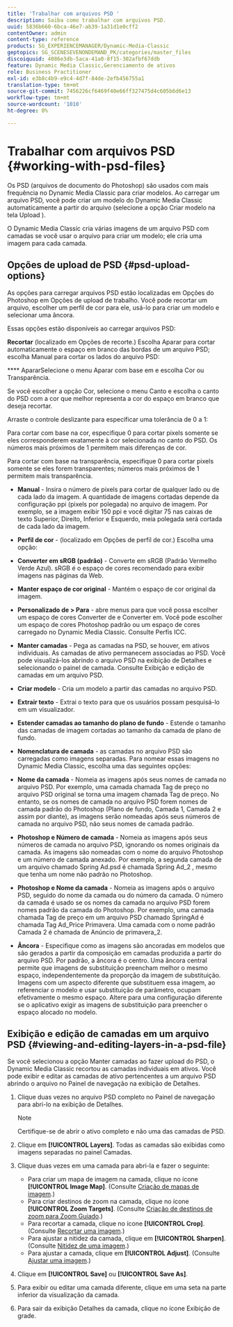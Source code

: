 ```yaml
---
title: 'Trabalhar com arquivos PSD '
description: Saiba como trabalhar com arquivos PSD.
uuid: 5836b660-6bca-46e7-ab39-1a31d1e0cff2
contentOwner: admin
content-type: reference
products: SG_EXPERIENCEMANAGER/Dynamic-Media-Classic
geptopics: SG_SCENESEVENONDEMAND_PK/categories/master_files
discoiquuid: 4086e3db-5aca-41a0-8f15-302afbf67ddb
feature: Dynamic Media Classic,Gerenciamento de ativos
role: Business Practitioner
exl-id: e3b8c4b9-e9c4-4d7f-84de-2efb456755a1
translation-type: tm+mt
source-git-commit: 7456226cf6469f40e66ff327475d4c605b6d6e13
workflow-type: tm+mt
source-wordcount: '1010'
ht-degree: 0%

---
```


# Trabalhar com arquivos PSD {#working-with-psd-files}

Os PSD (arquivos de documento do Photoshop) são usados com mais frequência no Dynamic Media Classic para criar modelos. Ao carregar um arquivo PSD, você pode criar um modelo do Dynamic Media Classic automaticamente a partir do arquivo (selecione a opção Criar modelo na tela Upload ).

O Dynamic Media Classic cria várias imagens de um arquivo PSD com camadas se você usar o arquivo para criar um modelo; ele cria uma imagem para cada camada.

## Opções de upload de PSD {#psd-upload-options}

As opções para carregar arquivos PSD estão localizadas em Opções do Photoshop em Opções de upload de trabalho. Você pode recortar um arquivo, escolher um perfil de cor para ele, usá-lo para criar um modelo e selecionar uma âncora.

Essas opções estão disponíveis ao carregar arquivos PSD:

**Recortar**  (localizado em Opções de recorte.) Escolha Aparar para cortar automaticamente o espaço em branco das bordas de um arquivo PSD; escolha Manual para cortar os lados do arquivo PSD:

**** ApararSelecione o menu Aparar com base em e escolha Cor ou Transparência.

Se você escolher a opção Cor, selecione o menu Canto e escolha o canto do PSD com a cor que melhor representa a cor do espaço em branco que deseja recortar.

Arraste o controle deslizante para especificar uma tolerância de 0 a 1:

Para cortar com base na cor, especifique 0 para cortar pixels somente se eles corresponderem exatamente à cor selecionada no canto do PSD. Os números mais próximos de 1 permitem mais diferenças de cor.

Para cortar com base na transparência, especifique 0 para cortar pixels somente se eles forem transparentes; números mais próximos de 1 permitem mais transparência.

* **Manual**  - Insira o número de pixels para cortar de qualquer lado ou de cada lado da imagem. A quantidade de imagens cortadas depende da configuração ppi (pixels por polegada) no arquivo de imagem. Por exemplo, se a imagem exibir 150 ppi e você digitar 75 nas caixas de texto Superior, Direito, Inferior e Esquerdo, meia polegada será cortada de cada lado da imagem.

* **Perfil de cor**  - (localizado em Opções de perfil de cor.) Escolha uma opção:

* **Converter em sRGB (padrão)**  - Converte em sRGB (Padrão Vermelho Verde Azul). sRGB é o espaço de cores recomendado para exibir imagens nas páginas da Web.

* **Manter espaço de cor original**  - Mantém o espaço de cor original da imagem.

* **Personalizado de > Para**  - abre menus para que você possa escolher um espaço de cores Converter de e Converter em. Você pode escolher um espaço de cores Photoshop padrão ou um espaço de cores carregado no Dynamic Media Classic. Consulte Perfis ICC.

* **Manter camadas**  - Pega as camadas na PSD, se houver, em ativos individuais. As camadas de ativo permanecem associadas ao PSD. Você pode visualizá-los abrindo o arquivo PSD na exibição de Detalhes e selecionando o painel de camada. Consulte Exibição e edição de camadas em um arquivo PSD.

* **Criar modelo**  - Cria um modelo a partir das camadas no arquivo PSD.

* **Extrair texto**  - Extrai o texto para que os usuários possam pesquisá-lo em um visualizador.

* **Estender camadas ao tamanho do plano de fundo**  - Estende o tamanho das camadas de imagem cortadas ao tamanho da camada de plano de fundo.

* **Nomenclatura de camada**  - as camadas no arquivo PSD são carregadas como imagens separadas. Para nomear essas imagens no Dynamic Media Classic, escolha uma das seguintes opções:

* **Nome da camada**  - Nomeia as imagens após seus nomes de camada no arquivo PSD. Por exemplo, uma camada chamada Tag de preço no arquivo PSD original se torna uma imagem chamada Tag de preço. No entanto, se os nomes de camada no arquivo PSD forem nomes de camada padrão do Photoshop (Plano de fundo, Camada 1, Camada 2 e assim por diante), as imagens serão nomeadas após seus números de camada no arquivo PSD, não seus nomes de camada padrão.

* **Photoshop e Número de camada**  - Nomeia as imagens após seus números de camada no arquivo PSD, ignorando os nomes originais da camada. As imagens são nomeadas com o nome do arquivo Photoshop e um número de camada anexado. Por exemplo, a segunda camada de um arquivo chamado Spring Ad.psd é chamada Spring Ad_2 , mesmo que tenha um nome não padrão no Photoshop.

* **Photoshop e Nome da camada**  - Nomeia as imagens após o arquivo PSD, seguido do nome da camada ou do número da camada. O número da camada é usado se os nomes da camada no arquivo PSD forem nomes padrão da camada do Photoshop. Por exemplo, uma camada chamada Tag de preço em um arquivo PSD chamado SpringAd é chamada Tag Ad_Price Primavera. Uma camada com o nome padrão Camada 2 é chamada de Anúncio de primavera_2.

* **Âncora**  - Especifique como as imagens são ancoradas em modelos que são gerados a partir da composição em camadas produzida a partir do arquivo PSD. Por padrão, a âncora é o centro. Uma âncora central permite que imagens de substituição preencham melhor o mesmo espaço, independentemente da proporção da imagem de substituição. Imagens com um aspecto diferente que substituem essa imagem, ao referenciar o modelo e usar substituição de parâmetro, ocupam efetivamente o mesmo espaço. Altere para uma configuração diferente se o aplicativo exigir as imagens de substituição para preencher o espaço alocado no modelo.

## Exibição e edição de camadas em um arquivo PSD {#viewing-and-editing-layers-in-a-psd-file}

Se você selecionou a opção Manter camadas ao fazer upload do PSD, o Dynamic Media Classic recortou as camadas individuais em ativos. Você pode exibir e editar as camadas de ativo pertencentes a um arquivo PSD abrindo o arquivo no Painel de navegação na exibição de Detalhes.

1. Clique duas vezes no arquivo PSD completo no Painel de navegação para abri-lo na exibição de Detalhes.

   >[!NOTE]
   >
   >Certifique-se de abrir o ativo completo e não uma das camadas de PSD.

1. Clique em **[!UICONTROL Layers]**. Todas as camadas são exibidas como imagens separadas no painel Camadas.
1. Clique duas vezes em uma camada para abri-la e fazer o seguinte:

   * Para criar um mapa de imagem na camada, clique no ícone **[!UICONTROL Image Map]**. (Consulte [Criação de mapas de imagem](creating-image-maps.md#creating_image_maps).)
   * Para criar destinos de zoom na camada, clique no ícone **[!UICONTROL Zoom Targets]**. (Consulte [Criação de destinos de zoom para Zoom Guiado](creating-zoom-targets-guided-zoom.md#creating_zoom_targets_for_guided_zoom).)
   * Para recortar a camada, clique no ícone **[!UICONTROL Crop]**. (Consulte [Recortar uma imagem](cropping-image.md#cropping_an_image).)
   * Para ajustar a nitidez da camada, clique em **[!UICONTROL Sharpen]**. (Consulte [Nitidez de uma imagem](sharpening-image.md#sharpening_an_image).)
   * Para ajustar a camada, clique em **[!UICONTROL Adjust]**. (Consulte [Ajustar uma imagem](adjusting-image.md#adjusting_an_image).)

1. Clique em **[!UICONTROL Save]** ou **[!UICONTROL Save As]**.
1. Para exibir ou editar uma camada diferente, clique em uma seta na parte inferior da visualização da camada.
1. Para sair da exibição Detalhes da camada, clique no ícone Exibição de grade.
